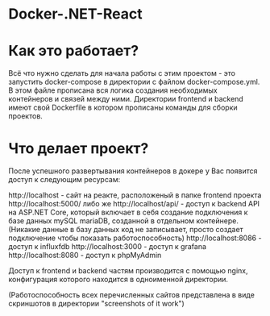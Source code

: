# Docker-.NET-React

# Как это работает?

Всё что нужно сделать для начала работы с этим проектом - это запустить docker-compose в директории с файлом docker-compose.yml.
В этом файле прописана вся логика создания необходимых контейнеров и связей между ними.
Директории frontend и backend имеют свой Dockerfile в котором прописаны команды для сборки проектов.

# Что делает проект?

После успешного развертывания контейнеров в докере у Вас появится доступ к следующим ресурсам:

http://localhost - сайт на реакте, расположеный в папке frontend проекта
http://localhost:5000/ либо же http://localhost/api/ - доступ к backend API на ASP.NET Core, который включает в себя создание подключения к базе данных mySQL mariaDB, созданной в отдельном контейнере. (Никакие данные в базу данных код не записывает, просто создает подключение чтобы показать работоспособность)
http://localhost:8086 - доступ к influxfdb
http://localhost:3000 - доступ к grafana
http://localhost:8080 - доступ к phpMyAdmin

Доступ к frontend и backend частям производится с помощью nginx, конфигурация которого находится в одноименной директории.

(Работоспособность всех перечисленных сайтов представлена в виде скриншотов в директории "screenshots of it work")

